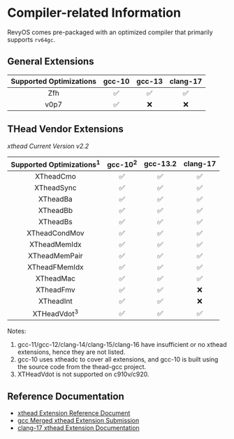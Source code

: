 # Compiler-related Information

RevyOS comes pre-packaged with an optimized compiler that primarily supports `rv64gc`.

## General Extensions

| Supported Optimizations | gcc-10 | gcc-13 | clang-17 |
| :--: | :--: | :--: | :--: |
| Zfh  | ✅ | ✅ | ✅ |
| v0p7 | ✅ | ❌ | ❌ |


## THead Vendor Extensions

*xthead Current Version v2.2*

| Supported Optimizations<sup>1</sup> | gcc-10<sup>2</sup> | gcc-13.2 | clang-17 |
| :--: | :--: | :--: | :--: |
| XTheadCmo              | ✅ | ✅ | ✅ |
| XTheadSync             | ✅ | ✅ | ✅ |
| XTheadBa               | ✅ | ✅ | ✅ |
| XTheadBb               | ✅ | ✅ | ✅ |
| XTheadBs               | ✅ | ✅ | ✅ |
| XTheadCondMov          | ✅ | ✅ | ✅ |
| XTheadMemIdx           | ✅ | ✅ | ✅ |
| XTheadMemPair          | ✅ | ✅ | ✅ |
| XTheadFMemIdx          | ✅ | ✅ | ✅ |
| XTheadMac              | ✅ | ✅ | ✅ |
| XTheadFmv              | ✅ | ✅ | ❌ |
| XTheadInt              | ✅ | ✅ | ❌ |
| XTHeadVdot<sup>3</sup> | ✅ | ✅ | ✅ |

Notes:

1. gcc-11/gcc-12/clang-14/clang-15/clang-16 have insufficient or no xthead extensions, hence they are not listed.
2. gcc-10 uses xtheadc to cover all extensions, and gcc-10 is built using the source code from the thead-gcc project.
3. XTHeadVdot is not supported on c910v/c920.

## Reference Documentation

- [xthead Extension Reference Document](https://github.com/T-head-Semi/thead-extension-spec)
- [gcc Merged xthead Extension Submission](https://gcc.gnu.org/git/?p=gcc.git;a=commitdiff;h=8351535f20b52cf332791f60d2bf22a025833516)
- [clang-17 xthead Extension Documentation](https://github.com/llvm/llvm-project/blob/release/17.x/llvm/docs/RISCVUsage.rst#vendor-extensions)